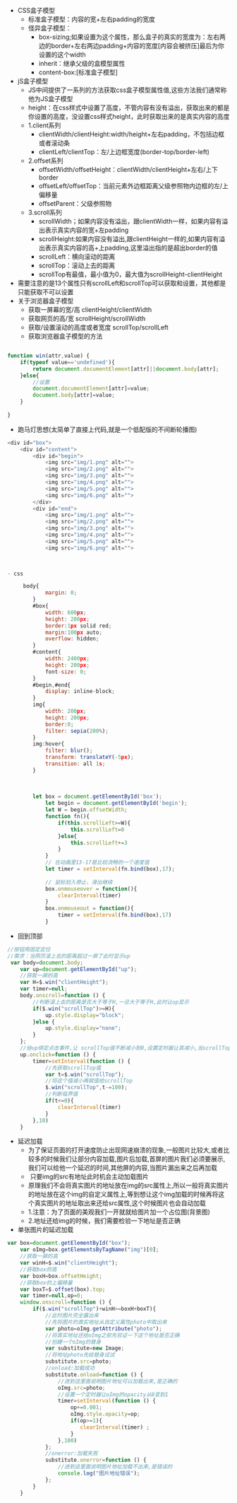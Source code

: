 - CSS盒子模型
  - 标准盒子模型：内容的宽+左右padding的宽度
  - 怪异盒子模型：
     - box-sizing;如果设置为这个属性，那么盒子的真实的宽度为：左右两边的border+左右两边padding+内容的宽度[内容会被挤压]最后为你设置的这个width
     - inherit：继承父级的盒模型属性
     - content-box:[标准盒子模型]
- jS盒子模型
  - JS中间提供了一系列的方法获取css盒子模型属性值,这些方法我们通常称他为JS盒子模型
  - height：在css样式中设置了高度，不管内容有没有溢出，获取出来的都是你设置的高度，没设置css样式height，此时获取出来的是真实内容的高度
  - 1.client系列
     - clientWidth/clientHeight:width/height+左右padding，不包括边框或者滚动条
     - clientLeft/clientTop：左/上边框宽度(border-top/border-left)
  - 2.offset系列
     - offsetWidth/offsetHeight：clientWidth/clientHeight+左右/上下border
     - offsetLeft/offsetTop：当前元素外边框距离父级参照物内边框的左/上偏移量
     - offsetParent：父级参照物
  - 3.scroll系列
     - scrollWidth；如果内容没有溢出，跟clientWidth一样，如果内容有溢出表示真实内容的宽+左padding
     - scrollHeight:如果内容没有溢出,跟clientHeight一样的,如果内容有溢出表示真实内容的高+上padding,这里溢出指的是超出border的值
     - scrollLeft：横向滚动的距离
     - scrollTop：滚动上去的距离
     - scrollTop有最值，最小值为0，最大值为scrollHeight-clientHeight
- 需要注意的是13个属性只有scrollLeft和scrollTop可以获取和设置，其他都是只能获取不可以设置
- 关于浏览器盒子模型
  - 获取一屏幕的宽/高  clientHeight/clientWidth
  - 获取网页的高/宽    scrollHeight/scrollWidth
  - 获取/设置滚动的高度或者宽度   scrollTop/scrollLeft
  - 获取浏览器盒子模型的方法
```js

function win(attr,value) {
    if(typeof value=='undefined'){
        return document.documentElement[attr]||document.body[attr];
    }else{
        //设置
        document.documentElement[attr]=value;
        document.body[attr]=value;
    }
  
}
```    
- 跑马灯思想(太简单了直接上代码,就是一个低配版的不间断轮播图)
```js
<div id="box">
    <div id="content">
        <div id="begin">
            <img src="img/1.png" alt="">
            <img src="img/2.png" alt="">
            <img src="img/3.png" alt="">
            <img src="img/4.png" alt="">
            <img src="img/5.png" alt="">
            <img src="img/6.png" alt="">
        </div>
        <div id="end">
            <img src="img/1.png" alt="">
            <img src="img/2.png" alt="">
            <img src="img/3.png" alt="">
            <img src="img/4.png" alt="">
            <img src="img/5.png" alt="">
            <img src="img/6.png" alt="">
   


- css 

     body{
            margin: 0;
        }
        #box{
            width: 600px;
            height: 200px;
            border:1px solid red;
            margin:100px auto;
            overflow: hidden;
        }
        #content{
            width: 2400px;
            height: 200px;
            font-size: 0;
        }
        #begin,#end{
            display: inline-block;
        }
        img{
            width: 200px;
            height: 200px;
            border:0;
            filter: sepia(200%);
        }
        img:hover{
            filter: blur();
            transform: translateY(-5px);
            transition: all 1s;
        }
        
         
        
        let box = document.getElementById('box');
            let begin = document.getElementById('begin');
            let W = begin.offsetWidth;
            function fn(){
                if(this.scrollLeft>=W){
                    this.scrollLeft=0
                }else{
                    this.scrollLeft+=3
                }
            }
            // 在动画里13-17是比较流畅的一个速度值
            let timer = setInterval(fn.bind(box),17);
        
            // 鼠标划入停止，滑出继续
            box.onmouseover = function(){
                clearInterval(timer)
            }
            box.onmouseout = function(){
                timer = setInterval(fn.bind(box),17)
            }
```
- 回到顶部
```js
//按钮用固定定位
//需求：当网页滚上去的距离超过一屏了此时显示up
 var body=document.body;
    var up=document.getElementById("up");
    //获取一屏的高
    var H=$.win("clientHeight");
    var timer=null;
    body.onscroll=function () {
        //判断滚上去的距离是否大于等于H,一旦大于等于H,此时让up显示
        if($.win("scrollTop")>=H){
            up.style.display="block";
        }else {
            up.style.display="none";
        }
    };
    //给up绑定点击事件,让 scrollTop值不断减小到0,设置定时器让其减小,当scrollTop值小于等于0时候清除定时器
    up.onclick=function () {
        timer=setInterval(function () {
            //先获取scrollTop值
            var t=$.win("scrollTop");
            //将这个值减小再赋值给scrollTop
            $.win("scrollTop",t-=100);
            //判断临界值
            if(t<=0){
                clearInterval(timer)
            }
        },10)
    }

```
- 延迟加载
  - 为了保证页面的打开速度防止出现网速崩溃的现象,一般图片比较大,或者比较多的时候我们让部分内容加载,图片后加载,首屏的图片我们必须要展示,我们可以给他一个延迟的时间,其他屏的内容,当图片漏出来之后再加载
  - <img src="" alt=""> 只要img的src有地址此时机会主动加载图片
  - 原理我们不会将真实图片的地址放在img的src属性上,所以一般将真实图片的地址放在这个img的自定义属性上,等到想让这个img加载的时候再将这个真实图片的地址取出来还给src属性,这个时候图片也会自动加载
  - 1.注意：为了页面的美观我们一开就就给图片加一个占位图(背景图)
  - 2.地址还给img的时候，我们需要检验一下地址是否正确
- 单张图片的延迟加载
```js
var box=document.getElementById("box");
    var oImg=box.getElementsByTagName("img")[0];
    //获取一屏的高
    var winH=$.win("clientHeight");
    //获取box的高
    var boxH=box.offsetHeight;
    //获取box的上偏移量
    var boxT=$.offset(box).top;
    var timer=null,op=0;
    window.onscroll=function () {
        if($.win("scrollTop")+winH>=boxH+boxT){
            //此时图片完全露出来
            //先将图片的真实地址从自定义属性photo中取出来
            var photo=oImg.getAttribute("photo");
            //将真实地址还给oImg之前先验证一下这个地址是否正确
            //创建一个oImg的替身
            var substitute=new Image;
            //将地址photo先给替身试试
            substitute.src=photo;
            //onload:加载成功
            substitute.onload=function () {
                //进到这里面说明图片地址可以加载出来,是正确的
                oImg.src=photo;
                //设置一个定时器让oImg的opacity从0变到1
                timer=setInterval(function () {
                    op+=0.001;
                    oImg.style.opacity=op;
                    if(op>=1){
                       clearInterval(timer) ;
                    }
                },100)
            };
            //onerror:加载失败
            substitute.onerror=function () {
                //进到这里面说明图片地址加载不出来,是错误的
                console.log("图片地址错误");
            };
        }
    }

```  

            